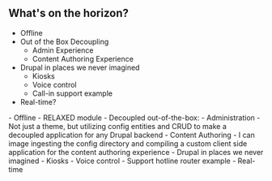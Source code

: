 ## What's on the horizon?

<ul class="list--biggy">
  <li>Offline</li>
  <li class="fragment">Out of the Box Decoupling
    <ul>
      <li>Admin Experience</li>
      <li>Content Authoring Experience</li>
    </ul>
  </li>
  <li class="fragment">Drupal in places we never imagined
    <ul>
      <li>Kiosks</li>
      <li>Voice control</li>
      <li>Call-in support example</li>
    </ul>
  </li>
  <li class="fragment">Real-time?</li>
</ul>

<aside class="notes" data-markdown>
- Offline
  - RELAXED module
- Decoupled out-of-the-box:
  - Administration
    - Not just a theme, but utilizing config entities and CRUD to make a decoupled application for any Drupal backend
  - Content Authoring
    - I can image ingesting the config directory and compiling a custom client side application for the content authoring experience
- Drupal in places we never imagined
  - Kiosks
  - Voice control
    - Support hotline router example
- Real-time
</aside>
